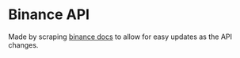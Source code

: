 # Binance API

Made by scraping [binance docs](https://binance-docs.github.io/apidocs) to allow for easy updates as the API changes.
